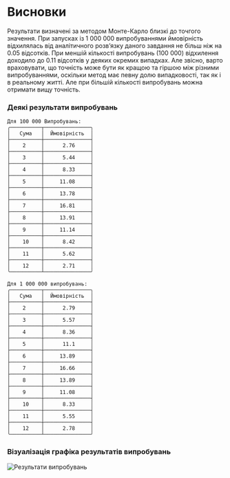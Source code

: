 # Висновки

Результати визначені за методом Монте-Карло близкі до точгого значення.
При запусках із 1 000 000 випробуваннями ймовірність відхилялась від аналітичного розвʼязку даного завдання не більш ніж на 0.05 відсотків. При меншій кількості випробувань (100 000) відхилення доходило до 0.11 відсотків у деяких окремих випадках.
Але звісно, варто враховувати, що точність може бути як кращою та гіршою між різними випробуваннями, оскільки метод має певну долю випадковості, так як і в реальному житті. Але при більшій кількості випробувань можна отримати вищу точність.

### Деякі результати випробувань

```
Для 100 000 Випробувань:
╭──────────┬───────────────╮
│   Сума   │  Ймовірність  │
├──────────┼───────────────┤
│    2     │      2.76     │
├──────────┼───────────────┤
│    3     │      5.44     │
├──────────┼───────────────┤
│    4     │      8.33     │
├──────────┼───────────────┤
│    5     │     11.08     │
├──────────┼───────────────┤
│    6     │     13.78     │
├──────────┼───────────────┤
│    7     │     16.81     │
├──────────┼───────────────┤
│    8     │     13.91     │
├──────────┼───────────────┤
│    9     │     11.14     │
├──────────┼───────────────┤
│    10    │      8.42     │
├──────────┼───────────────┤
│    11    │      5.62     │
├──────────┼───────────────┤
│    12    │      2.71     │
╰──────────┴───────────────╯

Для 1 000 000 випробувань:
╭──────────┬───────────────╮
│   Сума   │  Ймовірність  │
├──────────┼───────────────┤
│    2     │      2.79     │
├──────────┼───────────────┤
│    3     │      5.57     │
├──────────┼───────────────┤
│    4     │      8.36     │
├──────────┼───────────────┤
│    5     │      11.1     │
├──────────┼───────────────┤
│    6     │     13.89     │
├──────────┼───────────────┤
│    7     │     16.66     │
├──────────┼───────────────┤
│    8     │     13.89     │
├──────────┼───────────────┤
│    9     │     11.08     │
├──────────┼───────────────┤
│    10    │      8.33     │
├──────────┼───────────────┤
│    11    │      5.55     │
├──────────┼───────────────┤
│    12    │      2.78     │
╰──────────┴───────────────╯
```

### Візуалізація графіка результатів випробувань

![Результати випробувань](https://github.com/[nataliia-smalchenko]/[goit-algo-fp]/blob/[main]/Figure_1.png?raw=true)
